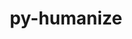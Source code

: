 ---
title: "py-humanize"
layout: cache
categories: [package, develop]
meta: {"versions": ["4.6.0"], "compilers": ["gcc@=11.4.0", "gcc@=9.4.0", "oneapi@=2023.2.0", "oneapi@=2024.0.0"], "oss": ["ubuntu20.04", "ubuntu22.04"], "platforms": ["linux"], "targets": ["ppc64le", "x86_64_v3"], "stacks": ["e4s", "e4s-oneapi", "e4s-power", "root"], "num_specs": 8, "num_specs_by_stack": {"root": 8, "e4s-power": 3, "e4s": 2, "e4s-oneapi": 3}}
spec_details: [{"hash": "2pg3pl5dfhkkvhqdbdhztkoxesmf2uw2", "compiler": "gcc@=9.4.0", "versions": ["4.6.0"], "os": "ubuntu20.04", "platform": "linux", "target": "ppc64le", "variants": ["build_system=python_pip"], "stacks": ["root", "e4s-power"], "size": "-", "tarball": "https://binaries.spack.io/develop/build_cache/linux-ubuntu20.04-ppc64le/gcc-9.4.0/py-humanize-4.6.0/linux-ubuntu20.04-ppc64le-gcc-9.4.0-py-humanize-4.6.0-2pg3pl5dfhkkvhqdbdhztkoxesmf2uw2.spack"}, {"hash": "mtzmydbijcrqmjhbijgjdhhur3xasa35", "compiler": "gcc@=9.4.0", "versions": ["4.6.0"], "os": "ubuntu20.04", "platform": "linux", "target": "ppc64le", "variants": ["build_system=python_pip"], "stacks": ["root", "e4s-power"], "size": "-", "tarball": "https://binaries.spack.io/develop/build_cache/linux-ubuntu20.04-ppc64le/gcc-9.4.0/py-humanize-4.6.0/linux-ubuntu20.04-ppc64le-gcc-9.4.0-py-humanize-4.6.0-mtzmydbijcrqmjhbijgjdhhur3xasa35.spack"}, {"hash": "ukifv4hf2cvbsxnzgxslw557kaoo5mur", "compiler": "gcc@=9.4.0", "versions": ["4.6.0"], "os": "ubuntu20.04", "platform": "linux", "target": "ppc64le", "variants": ["build_system=python_pip"], "stacks": ["root", "e4s-power"], "size": "-", "tarball": "https://binaries.spack.io/develop/build_cache/linux-ubuntu20.04-ppc64le/gcc-9.4.0/py-humanize-4.6.0/linux-ubuntu20.04-ppc64le-gcc-9.4.0-py-humanize-4.6.0-ukifv4hf2cvbsxnzgxslw557kaoo5mur.spack"}, {"hash": "ffk7b5qyyopiml25evwouo33b554n3xd", "compiler": "gcc@=11.4.0", "versions": ["4.6.0"], "os": "ubuntu20.04", "platform": "linux", "target": "x86_64_v3", "variants": ["build_system=python_pip"], "stacks": ["e4s", "root"], "size": "-", "tarball": "https://binaries.spack.io/develop/build_cache/linux-ubuntu20.04-x86_64_v3/gcc-11.4.0/py-humanize-4.6.0/linux-ubuntu20.04-x86_64_v3-gcc-11.4.0-py-humanize-4.6.0-ffk7b5qyyopiml25evwouo33b554n3xd.spack"}, {"hash": "zf2yzfhcw2yljfv4rdkoko7etrjfwnty", "compiler": "gcc@=11.4.0", "versions": ["4.6.0"], "os": "ubuntu20.04", "platform": "linux", "target": "x86_64_v3", "variants": ["build_system=python_pip"], "stacks": ["e4s", "root"], "size": "-", "tarball": "https://binaries.spack.io/develop/build_cache/linux-ubuntu20.04-x86_64_v3/gcc-11.4.0/py-humanize-4.6.0/linux-ubuntu20.04-x86_64_v3-gcc-11.4.0-py-humanize-4.6.0-zf2yzfhcw2yljfv4rdkoko7etrjfwnty.spack"}, {"hash": "vrdq2zzhwh5qq3nsbxoc2iriji7cbba4", "compiler": "oneapi@=2023.2.0", "versions": ["4.6.0"], "os": "ubuntu20.04", "platform": "linux", "target": "x86_64_v3", "variants": ["build_system=python_pip"], "stacks": ["e4s-oneapi", "root"], "size": "-", "tarball": "https://binaries.spack.io/develop/build_cache/linux-ubuntu20.04-x86_64_v3/oneapi-2023.2.0/py-humanize-4.6.0/linux-ubuntu20.04-x86_64_v3-oneapi-2023.2.0-py-humanize-4.6.0-vrdq2zzhwh5qq3nsbxoc2iriji7cbba4.spack"}, {"hash": "omiap75cgsdw3woqdh2ppzd5cihxqntd", "compiler": "oneapi@=2024.0.0", "versions": ["4.6.0"], "os": "ubuntu22.04", "platform": "linux", "target": "x86_64_v3", "variants": ["build_system=python_pip"], "stacks": ["e4s-oneapi", "root"], "size": "-", "tarball": "https://binaries.spack.io/develop/build_cache/linux-ubuntu22.04-x86_64_v3/oneapi-2024.0.0/py-humanize-4.6.0/linux-ubuntu22.04-x86_64_v3-oneapi-2024.0.0-py-humanize-4.6.0-omiap75cgsdw3woqdh2ppzd5cihxqntd.spack"}, {"hash": "xm52tlfg54nhb3yab7biaugez3kgvqu2", "compiler": "oneapi@=2024.0.0", "versions": ["4.6.0"], "os": "ubuntu22.04", "platform": "linux", "target": "x86_64_v3", "variants": ["build_system=python_pip"], "stacks": ["e4s-oneapi", "root"], "size": "-", "tarball": "https://binaries.spack.io/develop/build_cache/linux-ubuntu22.04-x86_64_v3/oneapi-2024.0.0/py-humanize-4.6.0/linux-ubuntu22.04-x86_64_v3-oneapi-2024.0.0-py-humanize-4.6.0-xm52tlfg54nhb3yab7biaugez3kgvqu2.spack"}]
---